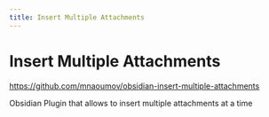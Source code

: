 ```yaml
---
title: Insert Multiple Attachments
---
```


# Insert Multiple Attachments

<https://github.com/mnaoumov/obsidian-insert-multiple-attachments>

Obsidian Plugin that allows to insert multiple attachments at a time
